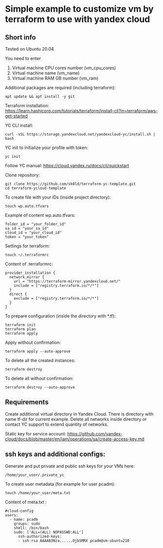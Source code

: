 Simple example to customize vm by terraform to use with yandex cloud
=========

Short info
------------

Tested on Ubuntu 20.04

You need to enter 
1) Virtual machine CPU cores number (vm_cpu_cores)
2) Virtual machine name (vm_name)
3) Virtual machine RAM GB number (vm_ram)

Additional packages are required (including terraform):

```
apt update && apt install -y git
```
Terraform installation:
https://learn.hashicorp.com/tutorials/terraform/install-cli?in=terraform/aws-get-started

YC CLI install:
```
curl -sSL https://storage.yandexcloud.net/yandexcloud-yc/install.sh | bash
```

YC init to initialize your profile with token:
```
yc init
```
Follow YC manual: https://cloud.yandex.ru/docs/cli/quickstart

Clone repository:

```
git clone https://github.com/sk0ld/terraform-yc-template.git
cd terraform-ycloud-template
```

To create file with your IDs (inside project directory):
```
touch wp.auto.tfvars
```
Example of content wp.auto.tfvars:
```
folder_id = "your_folder_id"
sa_id = "your_sa_id"
cloud_id = "your_cloud_id"
token = "your_token"
```

Settings for terraform:
```
touch ~/.terraformrc
```
Content of .terraformrc:
```
provider_installation {
  network_mirror {
    url = "https://terraform-mirror.yandexcloud.net/"
    include = ["registry.terraform.io/*/*"]
  }
  direct {
    exclude = ["registry.terraform.io/*/*"]
  }
}
```

To prepare configuration (inside the directory with *.tf):
```
terraform init
terraform plan
terraform apply
```

Apply without confirmation:
```
terraform apply --auto-approve
```

To delete all the created instances:

```
terraform destroy
```

To delete all without confirmation:
```
terraform destroy --auto-approve
```

Requirements
------------

Create additional virtual directory in Yandex Cloud. 
There is directory with name tf-dir for current example.
Delete all networks inside directory or contact YC support to extend quantity of networks.


Static key for service account:
https://github.com/yandex-cloud/docs/blob/master/en/iam/operations/sa/create-access-key.md



ssh keys and additional configs:
-----------------------------

Generate and put private and public ssh keys for your VMs here:
```
/home/your_user/.private_yc
```

To create user metadata (for example for user pcadm):
```
touch /home/your_user/meta.txt
```

Content of meta.txt :
```
#cloud-config
users:
  - name: pcadm
    groups: sudo
    shell: /bin/bash
    sudo: ['ALL=(ALL) NOPASSWD:ALL']
      ssh-authorized-keys:
      - ssh-rsa AAAAB3Nza......OjbSMRX pcadm@vm-ubuntu210
```

